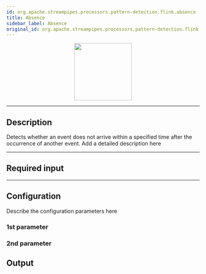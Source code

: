 ```yaml
---
id: org.apache.streampipes.processors.pattern-detection.flink.absence
title: Absence
sidebar_label: Absence
original_id: org.apache.streampipes.processors.pattern-detection.flink.absence
---
```


<!--
  ~ Licensed to the Apache Software Foundation (ASF) under one or more
  ~ contributor license agreements.  See the NOTICE file distributed with
  ~ this work for additional information regarding copyright ownership.
  ~ The ASF licenses this file to You under the Apache License, Version 2.0
  ~ (the "License"); you may not use this file except in compliance with
  ~ the License.  You may obtain a copy of the License at
  ~
  ~    http://www.apache.org/licenses/LICENSE-2.0
  ~
  ~ Unless required by applicable law or agreed to in writing, software
  ~ distributed under the License is distributed on an "AS IS" BASIS,
  ~ WITHOUT WARRANTIES OR CONDITIONS OF ANY KIND, either express or implied.
  ~ See the License for the specific language governing permissions and
  ~ limitations under the License.
  ~
  -->



<p align="center"> 
    <img src="/docs/img/pipeline-elements/org.apache.streampipes.processors.pattern-detection.flink.absence/icon.png" width="150px;" class="pe-image-documentation"/>
</p>

***

## Description

Detects whether an event does not arrive within a specified time after the occurrence of another event.
Add a detailed description here

***

## Required input


***

## Configuration

Describe the configuration parameters here

### 1st parameter


### 2nd parameter

## Output
